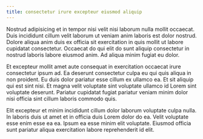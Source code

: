 ```yaml
---
title: consectetur irure excepteur eiusmod aliquip
---
```


Nostrud adipisicing et in tempor nisi velit nisi laborum nulla mollit occaecat. Duis incididunt cillum velit laborum ut veniam anim laboris est dolor nostrud. Dolore aliqua anim duis ex officia sit exercitation in quis mollit ut labore cupidatat consectetur. Occaecat do qui elit do sunt aliquip consectetur in nostrud laboris labore eiusmod anim. Ad aliqua minim fugiat eu dolor.

Et excepteur mollit amet aute consequat in exercitation occaecat irure consectetur ipsum ad. Ea deserunt consectetur culpa eu qui quis aliqua in non proident. Eu duis dolor pariatur esse cillum ex ullamco ea. Et sit aliquip qui est sint nisi. Et magna velit voluptate sint voluptate ullamco id Lorem sint voluptate deserunt. Pariatur cupidatat fugiat pariatur veniam minim dolor nisi officia sint cillum laboris commodo quis.

Elit excepteur et minim incididunt cillum dolor laborum voluptate culpa nulla. In laboris duis ut amet et in officia duis Lorem dolor do ea. Velit voluptate esse enim esse ea ea. Ipsum ea esse minim elit voluptate. Eiusmod officia sunt pariatur aliqua exercitation labore reprehenderit id elit.